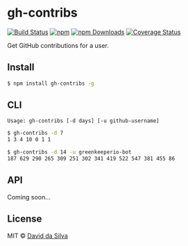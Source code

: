 # gh-contribs

[![Build Status][travis-image]][travis-url]
[![npm][npm-image]][npm-url]
[![npm Downloads][downloads-image]][downloads-url]
[![Coverage Status][coveralls-image]][coveralls-url]

Get GitHub contributions for a user.

## Install

```sh
$ npm install gh-contribs -g
```

## CLI

`Usage: gh-contribs [-d days] [-u github-username]`

```sh
$ gh-contribs -d 7
1 3 4 10 0 1 1

$ gh-contribs -d 14 -u greenkeeperio-bot
187 629 290 265 309 251 302 341 419 522 547 381 455 86
```

## API

Coming soon...

## License

MIT © [David da Silva](http://dasilvacont.in)

[travis-image]: https://travis-ci.org/dasilvacontin/gh-contribs.svg?branch=master
[travis-url]: https://travis-ci.org/dasilvacontin/gh-contribs
[npm-image]: https://img.shields.io/npm/v/gh-contribs.svg?style=flat
[npm-url]: https://npmjs.org/package/gh-contribs
[downloads-image]: http://img.shields.io/npm/dm/gh-contribs.svg
[downloads-url]: https://www.npmjs.org/package/gh-contribs
[coveralls-image]: https://coveralls.io/repos/dasilvacontin/gh-contribs/badge.svg
[coveralls-url]: https://coveralls.io/r/dasilvacontin/gh-contribs

